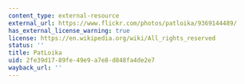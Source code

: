 ```yaml
---
content_type: external-resource
external_url: https://www.flickr.com/photos/patloika/9369144489/
has_external_license_warning: true
license: https://en.wikipedia.org/wiki/All_rights_reserved
status: ''
title: PatLoika
uid: 2fe39d17-89fe-49e9-a7e8-d848fa4de2e7
wayback_url: ''
---
```

